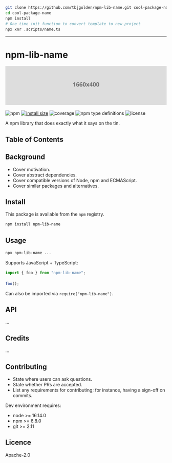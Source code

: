 ```sh
git clone https://github.com/tbjgolden/npm-lib-name.git cool-package-name
cd cool-package-name
npm install
# One time init function to convert template to new project
npx xnr .scripts/name.ts
```

---

# npm-lib-name

![banner](banner.svg)

![npm](https://img.shields.io/npm/v/npm-lib-name)
[![install size](https://packagephobia.com/badge?p=npm-lib-name)](https://packagephobia.com/result?p=npm-lib-name)
![coverage](https://img.shields.io/badge/dynamic/json?url=https%3A%2F%2Fraw.githubusercontent.com%2Ftbjgolden%2Fnpm-lib-name%2Fmain%2Fcoverage.json&label=coverage&query=$.total.lines.pct&color=brightgreen&suffix=%25)
![npm type definitions](https://img.shields.io/npm/types/npm-lib-name)
![license](https://img.shields.io/npm/l/npm-lib-name)

A npm library that does exactly what it says on the tin.

## Table of Contents

## Background

- Cover motivation.
- Cover abstract dependencies.
- Cover compatible versions of Node, npm and ECMAScript.
- Cover similar packages and alternatives.

## Install

This package is available from the `npm` registry.

```sh
npm install npm-lib-name
```

## Usage

```sh
npx npm-lib-name ...
```

Supports JavaScript + TypeScript:

```ts
import { foo } from "npm-lib-name";

foo();
```

Can also be imported via `require("npm-lib-name")`.

## API

...

## Credits

...

## Contributing

- State where users can ask questions.
- State whether PRs are accepted.
- List any requirements for contributing; for instance, having a sign-off on commits.

Dev environment requires:

- node >= 16.14.0
- npm >= 6.8.0
- git >= 2.11

## Licence

Apache-2.0
